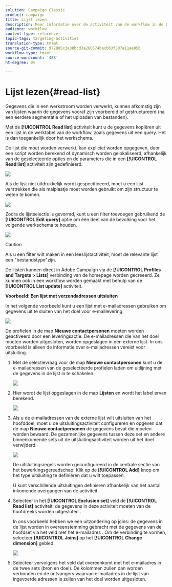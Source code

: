 ```yaml
---
solution: Campaign Classic
product: campaign
title: Lijst lezen
description: Meer informatie over de activiteit van de workflow in de Leeslijst
audience: workflow
content-type: reference
topic-tags: targeting-activities
translation-type: tm+mt
source-git-commit: 972885c3a38bcd3a260574bacbb3f507e11ae05b
workflow-type: tm+mt
source-wordcount: '488'
ht-degree: 0%

---
```



# Lijst lezen{#read-list}

Gegevens die in een werkstroom worden verwerkt, kunnen afkomstig zijn van lijsten waarin de gegevens vooraf zijn voorbereid of gestructureerd (na een eerdere segmentatie of het uploaden van bestanden).

Met de **[!UICONTROL Read list]** activiteit kunt u de gegevens kopiëren uit een lijst in de werktabel van de workflow, zoals gegevens uit een query. Het is dan toegankelijk door het werkschema.

De lijst die moet worden verwerkt, kan expliciet worden opgegeven, door een script worden berekend of dynamisch worden gelokaliseerd, afhankelijk van de geselecteerde opties en de parameters die in een **[!UICONTROL Read list]** activiteit zijn gedefinieerd.

![](assets/list_edit_select_option_01.png)

Als de lijst niet uitdrukkelijk wordt gespecificeerd, moet u een lijst verstrekken die als malplaatje moet worden gebruikt om zijn structuur te weten te komen.

![](assets/s_advuser_list_template_select.png)

Zodra de lijstselectie is gevormd, kunt u een filter toevoegen gebruikend de **[!UICONTROL Edit query]** optie om één deel van de bevolking voor het volgende werkschema te houden.

![](assets/wf_readlist_1.png)

>[!CAUTION]
>
>Als u een filter wilt maken in een leeslijstactiviteit, moet de relevante lijst een &quot;bestandstype&quot;zijn.

De lijsten kunnen direct in Adobe Campaign via de **[!UICONTROL Profiles and Targets > Lists]** verbinding van de homepage worden gecreeerd. Ze kunnen ook in een workflow worden gemaakt met behulp van de **[!UICONTROL List update]** activiteit.

**Voorbeeld: Een lijst met verzendadressen uitsluiten**

In het volgende voorbeeld kunt u een lijst met e-mailadressen gebruiken om gegevens uit te sluiten van het doel voor e-maillevering.

![](assets/s_advuser_list_read_sample_1.png)

De profielen in de map **Nieuwe contactpersonen** moeten worden geactiveerd door een leveringsactie. De e-mailadressen die van het doel moeten worden uitgesloten, worden opgeslagen in een externe lijst. In ons voorbeeld is alleen de informatie over e-mailadressen vereist voor uitsluiting.

1. Met de selectievraag voor de map **Nieuwe contactpersonen** kunt u de e-mailadressen van de geselecteerde profielen laden om uitlijning met de gegevens in de lijst in te schakelen.

   ![](assets/s_advuser_list_read_sample_0.png)

1. Hier wordt de lijst opgeslagen in de map **Lijsten** en wordt het label ervan berekend.

   ![](assets/s_advuser_list_read_sample_2.png)

1. Als u de e-mailadressen van de externe lijst wilt uitsluiten van het hoofddoel, moet u de uitsluitingsactiviteit configureren en opgeven dat de map **Nieuwe contactpersonen** de gegevens bevat die moeten worden bewaard. De gezamenlijke gegevens tussen deze set en andere binnenkomende sets uit de uitsluitingsactiviteit worden uit het doel verwijderd.

   ![](assets/s_advuser_list_read_sample_3.png)

   De uitsluitingsregels worden geconfigureerd in de centrale sectie van het bewerkingsgereedschap. Klik op de **[!UICONTROL Add]** knop om het type uitsluiting te definiëren dat u wilt toepassen.

   U kunt verschillende uitsluitingen definiëren afhankelijk van het aantal inkomende overgangen van de activiteit.

1. Selecteer in het **[!UICONTROL Exclusion set]** veld de **[!UICONTROL Read list]** activiteit: de gegevens in deze activiteit moeten van de hoofdreeks worden uitgesloten .

   In ons voorbeeld hebben we een uitzondering op joins: de gegevens in de lijst worden in overeenstemming gebracht met de gegevens van de hoofdset via het veld met het e-mailadres . Om de verbinding te vormen, selecteer **[!UICONTROL Joins]** op het **[!UICONTROL Change dimension]** gebied.

   ![](assets/s_advuser_list_read_sample_4.png)

1. Selecteer vervolgens het veld dat overeenkomt met het e-mailadres in de twee sets (bron en doel). De kolommen zullen dan worden verbonden en de ontvangers waarvan e-mailadres in de lijst van ingevoerde adressen is zullen van het doel worden uitgesloten.

